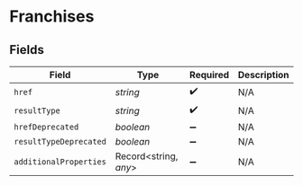 # Franchises


## Fields

| Field                  | Type                   | Required               | Description            |
| ---------------------- | ---------------------- | ---------------------- | ---------------------- |
| `href`                 | *string*               | :heavy_check_mark:     | N/A                    |
| `resultType`           | *string*               | :heavy_check_mark:     | N/A                    |
| `hrefDeprecated`       | *boolean*              | :heavy_minus_sign:     | N/A                    |
| `resultTypeDeprecated` | *boolean*              | :heavy_minus_sign:     | N/A                    |
| `additionalProperties` | Record<string, *any*>  | :heavy_minus_sign:     | N/A                    |